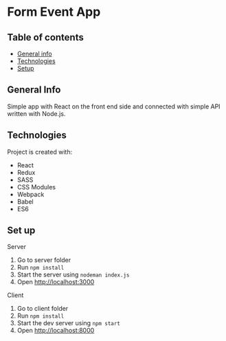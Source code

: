 # Form Event App

## Table of contents

* [General info](#general-info)
* [Technologies](#technologies)
* [Setup](#setup)

## General Info
Simple app with React on the front end side and connected with simple API written with Node.js.
## Technologies 

Project is created with:
* React
* Redux
* SASS
* CSS Modules
* Webpack
* Babel
* ES6

## Set up

Server

1. Go to server folder
2. Run `npm install`
2. Start the  server using `nodeman index.js`
3. Open [http://localhost:3000](http://localhost:3000)

Client

1. Go to client folder
2. Run `npm install`
2. Start the dev server using `npm start`
3. Open [http://localhost:8000](http://localhost:8000)
